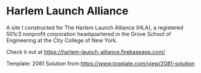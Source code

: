 # Harlem Launch Alliance

A site I constructed for The Harlem Launch Alliance (HLA), a registered 501c3 nonprofit corporation headquartered in the Grove School of Engineering at the City College of New York.

Check it out at https://harlem-launch-alliance.firebaseapp.com/

Template: 2081 Solution from https://www.tooplate.com/view/2081-solution
